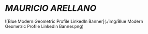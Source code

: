 # _MAURICIO ARELLANO_

![Blue Modern Geometric Profile LinkedIn Banner](./img/Blue Modern Geometric Profile LinkedIn Banner.png)